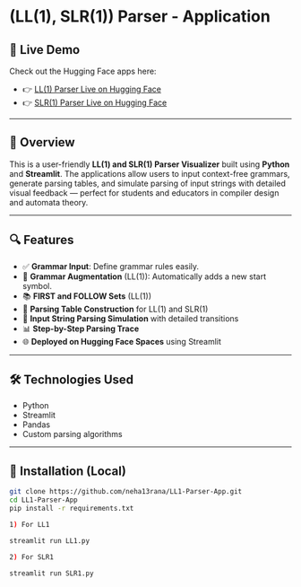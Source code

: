 # (LL(1), SLR(1)) Parser - Application

## 🔗 Live Demo

Check out the Hugging Face apps here:

- 👉 [LL(1) Parser Live on Hugging Face](https://huggingface.co/spaces/Neha13/cc1)  
- 👉 [SLR(1) Parser Live on Hugging Face](https://huggingface.co/spaces/Neha13/CC)

---

## 📌 Overview

This is a user-friendly **LL(1) and SLR(1) Parser Visualizer** built using **Python** and **Streamlit**. The applications allow users to input context-free grammars, generate parsing tables, and simulate parsing of input strings with detailed visual feedback — perfect for students and educators in compiler design and automata theory.


---

## 🔍 Features

- ✅ **Grammar Input**: Define grammar rules easily.
- 🔁 **Grammar Augmentation** (LL(1)): Automatically adds a new start symbol.
- 📚 **FIRST and FOLLOW Sets** (LL(1))
- 🔢 **Parsing Table Construction** for LL(1) and SLR(1)
- 🧪 **Input String Parsing Simulation** with detailed transitions
- 📊 **Step-by-Step Parsing Trace**
- 🌐 **Deployed on Hugging Face Spaces** using Streamlit

---

## 🛠️ Technologies Used

- Python
- Streamlit
- Pandas
- Custom parsing algorithms

---

## 🚀 Installation (Local)

```bash
git clone https://github.com/neha13rana/LL1-Parser-App.git
cd LL1-Parser-App
pip install -r requirements.txt

1) For LL1

streamlit run LL1.py

2) For SLR1

streamlit run SLR1.py

